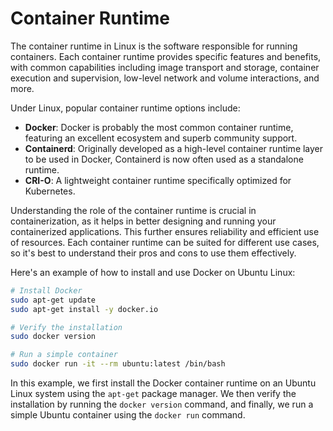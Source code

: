 # Container Runtime

The container runtime in Linux is the software responsible for running containers. Each container runtime provides specific features and benefits, with common capabilities including image transport and storage, container execution and supervision, low-level network and volume interactions, and more.

Under Linux, popular container runtime options include:

- **Docker**: Docker is probably the most common container runtime, featuring an excellent ecosystem and superb community support.
- **Containerd**: Originally developed as a high-level container runtime layer to be used in Docker, Containerd is now often used as a standalone runtime.
- **CRI-O**: A lightweight container runtime specifically optimized for Kubernetes.

Understanding the role of the container runtime is crucial in containerization, as it helps in better designing and running your containerized applications. This further ensures reliability and efficient use of resources. Each container runtime can be suited for different use cases, so it's best to understand their pros and cons to use them effectively.

Here's an example of how to install and use Docker on Ubuntu Linux:

```bash
# Install Docker
sudo apt-get update
sudo apt-get install -y docker.io

# Verify the installation
sudo docker version

# Run a simple container
sudo docker run -it --rm ubuntu:latest /bin/bash
```

In this example, we first install the Docker container runtime on an Ubuntu Linux system using the `apt-get` package manager. We then verify the installation by running the `docker version` command, and finally, we run a simple Ubuntu container using the `docker run` command.
